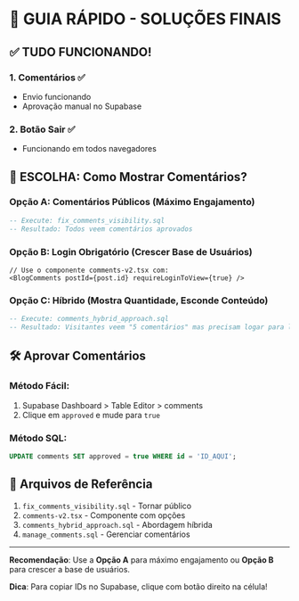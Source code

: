 # 🎯 GUIA RÁPIDO - SOLUÇÕES FINAIS

## ✅ TUDO FUNCIONANDO!

### 1. **Comentários** ✅
- Envio funcionando
- Aprovação manual no Supabase

### 2. **Botão Sair** ✅
- Funcionando em todos navegadores

## 📌 ESCOLHA: Como Mostrar Comentários?

### Opção A: **Comentários Públicos** (Máximo Engajamento)
```sql
-- Execute: fix_comments_visibility.sql
-- Resultado: Todos veem comentários aprovados
```

### Opção B: **Login Obrigatório** (Crescer Base de Usuários)
```tsx
// Use o componente comments-v2.tsx com:
<BlogComments postId={post.id} requireLoginToView={true} />
```

### Opção C: **Híbrido** (Mostra Quantidade, Esconde Conteúdo)
```sql
-- Execute: comments_hybrid_approach.sql
-- Resultado: Visitantes veem "5 comentários" mas precisam logar para ler
```

## 🛠️ Aprovar Comentários

### Método Fácil:
1. Supabase Dashboard > Table Editor > comments
2. Clique em `approved` e mude para `true`

### Método SQL:
```sql
UPDATE comments SET approved = true WHERE id = 'ID_AQUI';
```

## 📁 Arquivos de Referência

1. `fix_comments_visibility.sql` - Tornar público
2. `comments-v2.tsx` - Componente com opções
3. `comments_hybrid_approach.sql` - Abordagem híbrida
4. `manage_comments.sql` - Gerenciar comentários

---

**Recomendação**: Use a **Opção A** para máximo engajamento ou **Opção B** para crescer a base de usuários.

**Dica**: Para copiar IDs no Supabase, clique com botão direito na célula!
